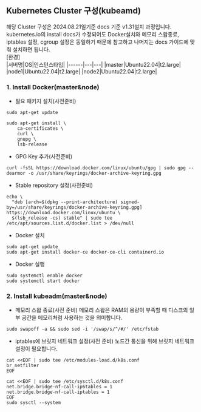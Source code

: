 ## Kubernetes Cluster 구성(kubeamd)
해당 Cluster 구성은 2024.08.21일기준 docs 기준 v1.31설치 과정입니다.  
kubernetes.io의 install docs가 수정되어도 Docker설치와 메모리 스왑종료, iptables 설정, cgroup 설정은 동일하기 때문에 참고하고 나머지는 docs 가이드에 맞춰 설치하면 됩니다.  
[환경]  
|서버명|OS|인스턴스타입|
|------|---|---|
|master|Ubuntu22.04|t2.large|
|node1|Ubuntu22.04|t2.large|
|node2|Ubuntu22.04|t2.large|
### 1. Install Docker(master&node)
- 필요 패키지 설치(사전준비)
```
sudo apt-get update
 
sudo apt-get install \
    ca-certificates \
    curl \
    gnupg \
    lsb-release
```

- GPG Key 추가(사전준비)
```
curl -fsSL https://download.docker.com/linux/ubuntu/gpg | sudo gpg --dearmor -o /usr/share/keyrings/docker-archive-keyring.gpg
```

- Stable repository 설정(사전준비)
```
echo \
  "deb [arch=$(dpkg --print-architecture) signed-by=/usr/share/keyrings/docker-archive-keyring.gpg] https://download.docker.com/linux/ubuntu \
  $(lsb_release -cs) stable" | sudo tee /etc/apt/sources.list.d/docker.list > /dev/null
```

- Docker 설치
```
sudo apt-get update
sudo apt-get install docker-ce docker-ce-cli containerd.io
```

- Docker 실행
```
sudo systemctl enable docker
sudo systemctl start docker
```

### 2. Install kubeadm(master&node)
- 메모리 스왑 종료(사전 준비)
메모리 스왑은 RAM의 용량이 부족할 때 디스크의 일부 공간을 메모리처럼 사용하는 것을 의미합니다.  
```
sudo swapoff -a && sudo sed -i '/swap/s/^/#/' /etc/fstab
```

- iptables에 브릿지 네트워크 설정(사전 준비)
노드간 통신을 위해 브릿지 네트워크 설정이 필요합니다.
```
cat <<EOF | sudo tee /etc/modules-load.d/k8s.conf
br_netfilter
EOF
 
cat <<EOF | sudo tee /etc/sysctl.d/k8s.conf
net.bridge.bridge-nf-call-ip6tables = 1
net.bridge.bridge-nf-call-iptables = 1
EOF
sudo sysctl --system
```

